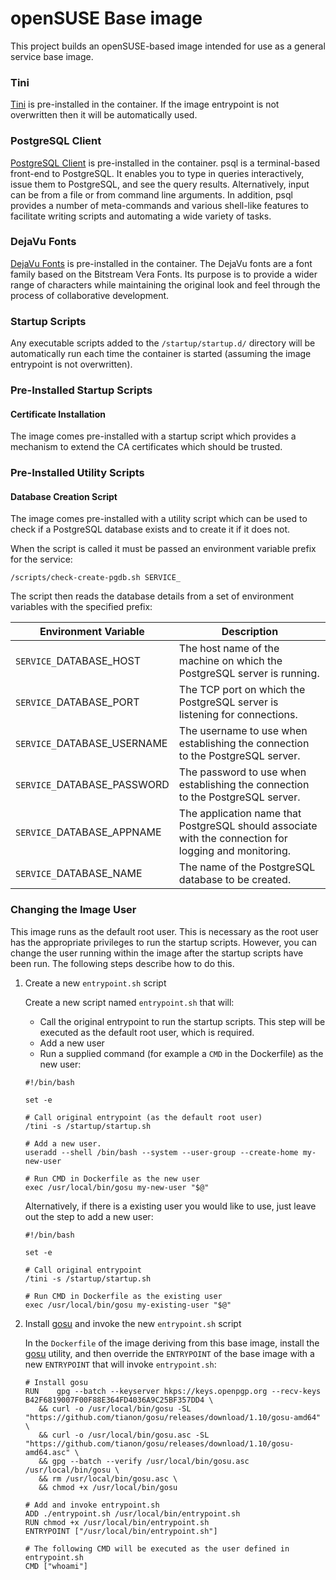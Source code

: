 # openSUSE Base image

This project builds an openSUSE-based image intended for use as a general service base image.

### Tini
[Tini](https://github.com/krallin/tini) is pre-installed in the container.  If the image entrypoint is not overwritten then it will be automatically used.

### PostgreSQL Client
[PostgreSQL Client](https://www.postgresql.org/docs/current/static/app-psql.html) is pre-installed in the container. psql is a terminal-based front-end to PostgreSQL. It enables you to type in queries interactively, issue them to PostgreSQL, and see the query results. Alternatively, input can be from a file or from command line arguments. In addition, psql provides a number of meta-commands and various shell-like features to facilitate writing scripts and automating a wide variety of tasks.

### DejaVu Fonts
[DejaVu Fonts](https://dejavu-fonts.github.io/) is pre-installed in the container. The DejaVu fonts are a font family based on the Bitstream Vera Fonts. Its purpose is to provide a wider range of characters while maintaining the original look and feel through the process of collaborative development.

### Startup Scripts
Any executable scripts added to the `/startup/startup.d/` directory will be automatically run each time the container is started (assuming the image entrypoint is not overwritten).

### Pre-Installed Startup Scripts

#### Certificate Installation
The image comes pre-installed with a startup script which provides a mechanism to extend the CA certificates which should be trusted.

### Pre-Installed Utility Scripts

#### Database Creation Script
The image comes pre-installed with a utility script which can be used to check if a PostgreSQL database exists and to create it if it does not.

When the script is called it must be passed an environment variable prefix for the service:

    /scripts/check-create-pgdb.sh SERVICE_

The script then reads the database details from a set of environment variables with the specified prefix:

| **Environment Variable**    |                                          **Description**                                               |
|-----------------------------|--------------------------------------------------------------------------------------------------------|
| `SERVICE_`DATABASE_HOST     | The host name of the machine on which the PostgreSQL server is running.                                |
| `SERVICE_`DATABASE_PORT     | The TCP port on which the PostgreSQL server is listening for connections.                              |
| `SERVICE_`DATABASE_USERNAME | The username to use when establishing the connection to the PostgreSQL server.                         |
| `SERVICE_`DATABASE_PASSWORD | The password to use when establishing the connection to the PostgreSQL server.                         |
| `SERVICE_`DATABASE_APPNAME  | The application name that PostgreSQL should associate with the connection for logging and monitoring.  |
| `SERVICE_`DATABASE_NAME     | The name of the PostgreSQL database to be created.                                                     |

### Changing the Image User
This image runs as the default root user. This is necessary as the root user has the appropriate privileges to run the startup scripts. However, you can change the user running within the image after the startup scripts have been run. The following steps describe how to do this.

1. Create a new `entrypoint.sh` script

   Create a new script named `entrypoint.sh` that will:
   - Call the original entrypoint to run the startup scripts. This step will be executed as the default root user, which is required.
   - Add a new user 
   - Run a supplied command (for example a `CMD` in the Dockerfile) as the new user:

   ```
   #!/bin/bash

   set -e

   # Call original entrypoint (as the default root user)
   /tini -s /startup/startup.sh

   # Add a new user.
   useradd --shell /bin/bash --system --user-group --create-home my-new-user

   # Run CMD in Dockerfile as the new user
   exec /usr/local/bin/gosu my-new-user "$@"
   ```

   Alternatively, if there is a existing user you would like to use, just leave out the step to add a new user:

   ```
   #!/bin/bash

   set -e

   # Call original entrypoint
   /tini -s /startup/startup.sh

   # Run CMD in Dockerfile as the existing user
   exec /usr/local/bin/gosu my-existing-user "$@"
   ```

2. Install [gosu](https://github.com/tianon/gosu/) and invoke the new `entrypoint.sh` script 

   In the `Dockerfile` of the image deriving from this base image, install the [gosu](https://github.com/tianon/gosu/) utility, and then override the `ENTRYPOINT` of the base image with a new `ENTRYPOINT` that will invoke `entrypoint.sh`:

   ```
   # Install gosu
   RUN    gpg --batch --keyserver hkps://keys.openpgp.org --recv-keys B42F6819007F00F88E364FD4036A9C25BF357DD4 \
      && curl -o /usr/local/bin/gosu -SL "https://github.com/tianon/gosu/releases/download/1.10/gosu-amd64" \
      && curl -o /usr/local/bin/gosu.asc -SL "https://github.com/tianon/gosu/releases/download/1.10/gosu-amd64.asc" \
      && gpg --batch --verify /usr/local/bin/gosu.asc /usr/local/bin/gosu \
      && rm /usr/local/bin/gosu.asc \
      && chmod +x /usr/local/bin/gosu

   # Add and invoke entrypoint.sh
   ADD ./entrypoint.sh /usr/local/bin/entrypoint.sh
   RUN chmod +x /usr/local/bin/entrypoint.sh
   ENTRYPOINT ["/usr/local/bin/entrypoint.sh"]
   
   # The following CMD will be executed as the user defined in entrypoint.sh
   CMD ["whoami"]  
   ```
